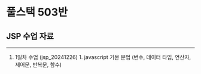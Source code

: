 # 풀스택 503반
## JSP 수업 자료

---

1. 1일차 수업 (jsp_20241226)
    	1. javascript 기본 문법 (변수, 데이터 타입, 연산자, 제어문, 반복문, 함수)